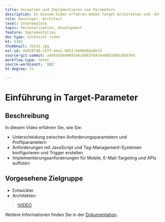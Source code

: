 ```yaml
---
title: Verwalten und Implementieren von Parametern
description: In diesem Video erfahren Adobe Target-Architekten und -Entwickler, wie sie zwischen Anforderungsparametern und Profilparametern unterscheiden, Anforderungen mithilfe von JavaScript konfigurieren und Trigger-Verwaltungssystemen konfigurieren und welche Implementierungsanforderungen für Mobilgeräte, E-Mail-Targeting und APIs gelten.
role: Developer, Architect
level: Intermediate
topic: Personalization, Development
feature: Implementation
doc-type: technical video
kt: 5382
thumbnail: 35142.jpg
exl-id: 49929748-c67f-44e1-9853-b499d8da6b7d
source-git-commit: a6b645b6d9693a4c8882fd47ee0d61698c0b834d
workflow-type: tm+mt
source-wordcount: '102'
ht-degree: 1%

---
```


# Einführung in Target-Parameter

## Beschreibung

In diesem Video erfahren Sie, wie Sie:

* Unterscheidung zwischen Anforderungsparametern und Profilparametern
* Anforderungen mit JavaScript und Tag-Management-Systemen konfigurieren und Trigger erstellen
* Implementierungsanforderungen für Mobile, E-Mail-Targeting und APIs auflisten

## Vorgesehene Zielgruppe

* Entwickler
* Architekten

>[!VIDEO](https://video.tv.adobe.com/v/35142/?quality=12)

Weitere Informationen finden Sie in der [Dokumentation](https://experienceleague.adobe.com/docs/target/using/implement-target/implementing-target.html?lang=en).
